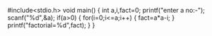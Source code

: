 #include<stdio.h>
void main()
{
    int a,i,fact=0;
    printf("enter a no:-");
    scanf("%d",&a);
    if(a>0)
    {
        for(i=0;i<=a;i++)
        {
            fact=a*a-i;
        }
        printf("factorial=%d",fact);
    }
}
